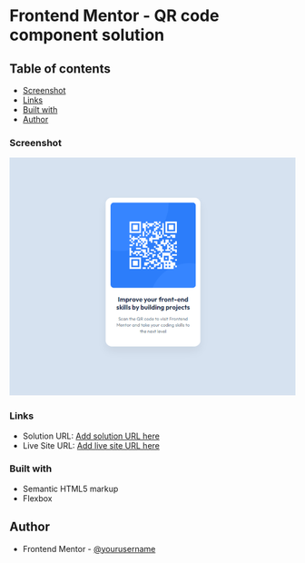 # Frontend Mentor - QR code component solution

## Table of contents

- [Screenshot](#screenshot)
- [Links](#links)
- [Built with](#built-with)
- [Author](#author)

### Screenshot

![](./screenshot.png)

### Links

- Solution URL: [Add solution URL here](https://sheriff-demilade.github.io/qr-code-component)
- Live Site URL: [Add live site URL here](https://sheriff-demilade.github.io/qr-code-component)

### Built with

- Semantic HTML5 markup
- Flexbox

## Author

- Frontend Mentor - [@yourusername](https://www.frontendmentor.io/profile/yourusername)
